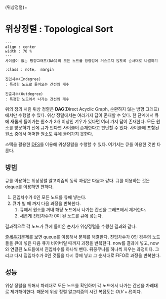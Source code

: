 (위상정렬)=
# 위상정렬 : Topological Sort

```{figure} https://img1.daumcdn.net/thumb/R1280x0/?scode=mtistory2&fname=https%3A%2F%2Fblog.kakaocdn.net%2Fdn%2FTrFfQ%2Fbtq3mv5wMop%2F5eQn65f96LFAJxrZgEZOck%2Fimg.png
---
align : center
width : 70 %
---
사이클이 없는 방향그래프(DAG)의 모든 노드를 방향성에 거스르지 않도록 순서대로 나열하기
```

```{admonition} 진입차수 진출차수
:class : note,  margin

진입차수(Indegree)
: 특정한 노드로 들어오는 간선의 개수

진출차수(Outdegree)
: 특정한 노드에서 나가는 간선의 개수
```

위의 정의 처럼 위상 정렬은 **DAG**(Direct Acyclic Graph, 순환하지 않는 방향 그래프)에서만 수행할 수 있다. 위상 정렬에서는 여러가지 답이 존재할 수 있다. 한 단계에서 큐에 새롭게 들어가는 원소가 2개 이상인 겨우가 있다면 여러 가지 답이 존재한다. 모든 원소를 방문하기 전에 큐가 빈다면 사이클이 존재한다고 판단할 수 있다. 사이클에 포함된 원소 중에서 어떠한 원소도 큐에 들어가지 못한다.

스택을 활용한 [DFS](dfs)를 이용해 위상정렬을 수행할 수 있다. 여기서는 큐를 이용한 것만 다룬다.

## 방법

큐를 이용하는 위상정렬 알고리즘의 동작 과정은 다음과 같다. 큐를 이용하는 것은 deque를 이용하면 편하다.

1. 진입차수가 0인 모든 노드를 큐에 넣는다.
2. 큐가 빌 때 까지 다음 과정을 반복한다.
   1. 큐에서 원소를 꺼내 해당 노드에서 나가는 간선을 그래프에서 제거한다.
   2. 새롭게 진입차수가 0이 된 노드를 큐에 넣는다.

결과적으로 각 노드가 큐에 들어온 순서가 위상정렬을 수행한 결과와 같다.

[줄세우기](줄세우기)문제를 보면 queue를 이용해서 문제를 해결한다. 진입차수가 0인 경우의 노드들을 큐에 넣은 다음 큐가 비어버릴 때까지 과정을 반복한다. now를 결과에 넣고, now와 연결된 노드들에서 진입차수를 하나씩 뺀다. 뒤꽁무니를 하나씩 지우는 과정이다. 그리고 다시 집입차수가 0인 것들을 다시 큐에 넣고 그 순서대로 FIFO로 과정을 반복한다.

## 성능

위상 정렬을 위해서 차례대로 모든 노드를 확인하며 각 노드에서 나가는 간선을 차레대로 제거해야한다. 때문에 위상 정렬 알고리즘의 시간 복잡도는 $O(V+E)$이다.
